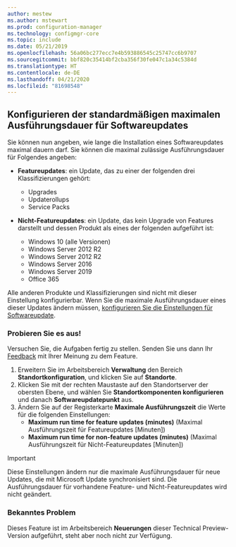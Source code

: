 ```yaml
---
author: mestew
ms.author: mstewart
ms.prod: configuration-manager
ms.technology: configmgr-core
ms.topic: include
ms.date: 05/21/2019
ms.openlocfilehash: 56a06bc277ecc7e4b593886545c25747cc6b9707
ms.sourcegitcommit: bbf820c35414bf2cba356f30fe047c1a34c5384d
ms.translationtype: HT
ms.contentlocale: de-DE
ms.lasthandoff: 04/21/2020
ms.locfileid: "81698548"
---
```

## <a name="configure-the-default-maximum-run-time-for-software-updates"></a><a name="bkmk_timeout"></a> Konfigurieren der standardmäßigen maximalen Ausführungsdauer für Softwareupdates

<!--3734426-->

Sie können nun angeben, wie lange die Installation eines Softwareupdates maximal dauern darf. Sie können die maximal zulässige Ausführungsdauer für Folgendes angeben:

- **Featureupdates**: ein Update, das zu einer der folgenden drei Klassifizierungen gehört:
    - Upgrades
    - Updaterollups
    - Service Packs

- **Nicht-Featureupdates**: ein Update, das kein Upgrade von Features darstellt und dessen Produkt als eines der folgenden aufgeführt ist:
    - Windows 10 (alle Versionen)
    - Windows Server 2012 R2
    - Windows Server 2012 R2
    - Windows Server 2016
    - Windows Server 2019
    - Office 365

Alle anderen Produkte und Klassifizierungen sind nicht mit dieser Einstellung konfigurierbar. Wenn Sie die maximale Ausführungsdauer eines dieser Updates ändern müssen, [konfigurieren Sie die Einstellungen für Softwareupdate](../../../../../sum/get-started/manage-settings-for-software-updates.md#BKMK_SoftwareUpdatesSettings).

### <a name="try-it-out"></a>Probieren Sie es aus!

Versuchen Sie, die Aufgaben fertig zu stellen. Senden Sie uns dann Ihr [Feedback](../../../../understand/find-help.md#product-feedback) mit Ihrer Meinung zu dem Feature.

1. Erweitern Sie im Arbeitsbereich **Verwaltung** den Bereich **Standortkonfiguration**, und klicken Sie auf **Standorte**.
1. Klicken Sie mit der rechten Maustaste auf den Standortserver der obersten Ebene, und wählen Sie **Standortkomponenten konfigurieren** und danach **Softwareupdatepunkt** aus.
1. Ändern Sie auf der Registerkarte **Maximale Ausführungszeit** die Werte für die folgenden Einstellungen: 
   - **Maximum run time for feature updates (minutes)** (Maximal Ausführungszeit für Featureupdates [Minuten])
   - **Maximum run time for non-feature updates (minutes)** (Maximal Ausführungszeit für Nicht-Featureupdates [Minuten])

> [!IMPORTANT]  
> Diese Einstellungen ändern nur die maximale Ausführungsdauer für neue Updates, die mit Microsoft Update synchronisiert sind. Die Ausführungsdauer für vorhandene Feature- und Nicht-Featureupdates wird nicht geändert.

### <a name="known-issue"></a>Bekanntes Problem

Dieses Feature ist im Arbeitsbereich **Neuerungen** dieser Technical Preview-Version aufgeführt, steht aber noch nicht zur Verfügung.
